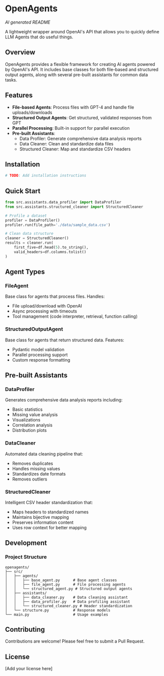 # OpenAgents
_AI generated README_

A lightweight wrapper around OpenAI's API that allows you to quickly define LLM Agents that do useful things.

## Overview

OpenAgents provides a flexible framework for creating AI agents powered by OpenAI's API. It includes base classes for both file-based and structured output agents, along with several pre-built assistants for common data tasks.

## Features

- **File-based Agents**: Process files with GPT-4 and handle file uploads/downloads
- **Structured Output Agents**: Get structured, validated responses from GPT
- **Parallel Processing**: Built-in support for parallel execution
- **Pre-built Assistants**:
  - Data Profiler: Generate comprehensive data analysis reports
  - Data Cleaner: Clean and standardize data files
  - Structured Cleaner: Map and standardize CSV headers

## Installation

```bash
# TODO: Add installation instructions
```

## Quick Start

```python
from src.assistants.data_profiler import DataProfiler
from src.assistants.structured_cleaner import StructuredCleaner

# Profile a dataset
profiler = DataProfiler()
profiler.run(file_path='./data/sample_data.csv')

# Clean data structure
cleaner = StructuredCleaner()
results = cleaner.run(
    first_five=df.head(5).to_string(),
    valid_headers=df.columns.tolist()
)
```

## Agent Types

### FileAgent
Base class for agents that process files. Handles:
- File upload/download with OpenAI
- Async processing with timeouts
- Tool management (code interpreter, retrieval, function calling)

### StructuredOutputAgent
Base class for agents that return structured data. Features:
- Pydantic model validation
- Parallel processing support
- Custom response formatting

## Pre-built Assistants

### DataProfiler
Generates comprehensive data analysis reports including:
- Basic statistics
- Missing value analysis
- Visualizations
- Correlation analysis
- Distribution plots

### DataCleaner
Automated data cleaning pipeline that:
- Removes duplicates
- Handles missing values
- Standardizes date formats
- Removes outliers

### StructuredCleaner
Intelligent CSV header standardization that:
- Maps headers to standardized names
- Maintains bijective mapping
- Preserves information content
- Uses row context for better mapping

## Development

### Project Structure
```
openagents/
├── src/
│   ├── agents/
│   │   ├── base_agent.py      # Base agent classes
│   │   ├── file_agent.py      # File processing agents
│   │   └── structured_agent.py # Structured output agents
│   ├── assistants/
│   │   ├── data_cleaner.py    # Data cleaning assistant
│   │   ├── data_profiler.py   # Data profiling assistant
│   │   └── structured_cleaner.py # Header standardization
│   └── structure.py           # Response models
└── main.py                    # Usage examples
```

## Contributing

Contributions are welcome! Please feel free to submit a Pull Request.

## License

[Add your license here]


